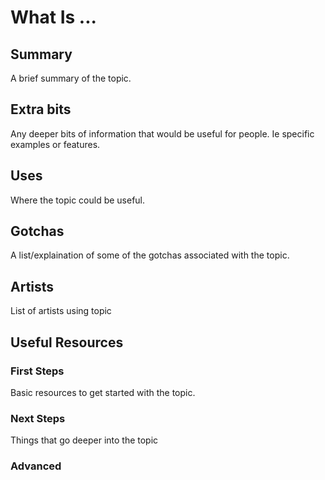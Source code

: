 What Is ... <TOPIC>
===

## Summary
A brief summary of the topic.

## Extra bits
Any deeper bits of information that would be useful for people. Ie specific examples or features.

## Uses
Where the topic could be useful.

## Gotchas
A list/explaination of some of the gotchas associated with the topic.

## Artists
List of artists using topic

## Useful Resources
### First Steps
Basic resources to get started with the topic.

### Next Steps
Things that go deeper into the topic

### Advanced 

